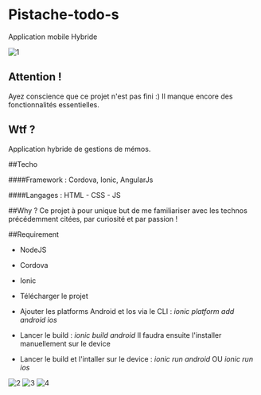 
# Pistache-todo-s
Application mobile Hybride

![1](https://cloud.githubusercontent.com/assets/16755327/17814019/20a7fef8-662e-11e6-9a97-fd1dddc854df.png)

## Attention !
Ayez conscience que ce projet n'est pas fini :) Il manque encore des fonctionnalités essentielles.

## Wtf ? 
Application hybride de gestions de mémos.

##Techo

####Framework :
Cordova, Ionic, AngularJs

####Langages : 
HTML - CSS - JS 

##Why ? 
Ce projet à pour unique but de me familiariser avec les technos précédemment citées, par curiosité et par passion ! 

##Requirement
- NodeJS
- Cordova
- Ionic

- Télécharger le projet
- Ajouter les platforms Android et Ios via le CLI : _ionic platform add android ios_
- Lancer le build : _ionic build android_ Il faudra ensuite l'installer manuellement sur le device
- Lancer le build et l'intaller sur le device : _ionic run android_ OU _ionic run ios_

![2](https://cloud.githubusercontent.com/assets/16755327/17814021/20c7805c-662e-11e6-8bcc-d944b87bed11.png)
![3](https://cloud.githubusercontent.com/assets/16755327/17814022/20cfbbf0-662e-11e6-8bf6-831f8f208851.png)
![4](https://cloud.githubusercontent.com/assets/16755327/17814020/20c41e62-662e-11e6-8a80-04deb23f0c5a.png)
